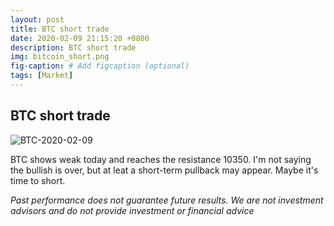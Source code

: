 ```yaml
---
layout: post
title: BTC short trade
date: 2020-02-09 21:15:20 +0800
description: BTC short trade
img: bitcoin_short.png
fig-caption: # Add figcaption (optional)
tags: [Market]
---
```


## BTC short trade

![BTC-2020-02-09]({{site.baseurl}}/assets/img/BTC-2020-02-09.jpg)

BTC shows weak today and reaches the resistance 10350. I'm not saying the bullish is over, but at leat a short-term pullback may appear. Maybe it's time to short.


*Past performance does not guarantee future results. We are not investment advisors and do not provide investment or financial advice*
